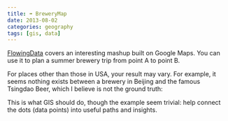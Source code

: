 ```yaml
---
title: ➠ BreweryMap
date: 2013-08-02
categories: geography
tags: [gis, data]
---
```


[FlowingData](http://flowingdata.com/2013/08/01/brewerymap-plans-your-next-beer-road-trip/) covers an interesting mashup built on Google Maps.  You can use it to plan a summer brewery trip from point A to point B.

For places other than those in USA, your result may vary.  For example, it seems nothing exists between a brewery in Beijing and the famous Tsingdao Beer, which I believe is not the ground truth:

<script type="text/javascript" src="http://www.brewerymap.com/embed?t=r&from=Tsingdao&to=Beijing&d=25&w=450&h=350"></script>

This is what GIS should do, though the example seem trivial: help connect the dots (data points) into useful paths and insights.
